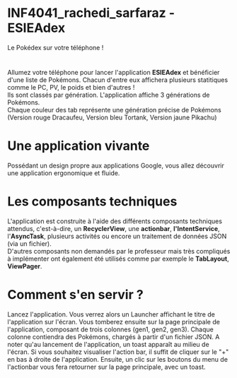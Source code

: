 # INF4041_rachedi_sarfaraz - ESIEAdex
Le Pokédex sur votre téléphone !
# 
Allumez votre téléphone pour lancer l'application <strong>ESIEAdex</strong> et bénéficier d'une liste de Pokémons. Chacun d'entre eux affichera plusieurs statitiques comme le PC, PV, le poids et bien d'autres !
<br/>
Ils sont classés par génération. L'application affiche 3 générations de Pokémons. 
<br/>
Chaque couleur des tab représente une génération précise de Pokémons (Version rouge Dracaufeu, Version bleu Tortank, Version jaune Pikachu)

# Une application vivante
Possédant un design propre aux applications Google, vous allez découvrir une application ergonomique et fluide.

# Les composants techniques
L'application est construite à l'aide des différents composants techniques attendus, c'est-à-dire, un <strong>RecyclerView</strong>, une <strong>actionbar</strong>, <strong>l'IntentService</strong>, l'<strong>AsyncTask</strong>, plusieurs activités ou encore un traitement de données JSON (via un fichier).
<br/>
D'autres composants non demandés par le professeur mais très compliqués à implémenter ont également été utilisés comme par exemple le <strong>TabLayout</strong>, <strong>ViewPager</strong>.


# Comment s'en servir ?
Lancez l'application. Vous verrez alors un Launcher affichant le titre de l'application sur l'écran. Vous tomberez ensuite sur la page principale de l'application, composant de trois colonnes (gen1, gen2, gen3).
Chaque colonne contiendra des Pokémons, chargés à partir d'un fichier JSON.
A noter qu'au lancement de l'application, un toast apparaît au milieu de l'écran.
Si vous souhaitez visualiser l'action bar, il suffit de cliquer sur le "+" en bas à droite de l'application. Ensuite, un clic sur les boutons du menu de l'actionbar vous fera retourner sur la page principale, avec un toast.